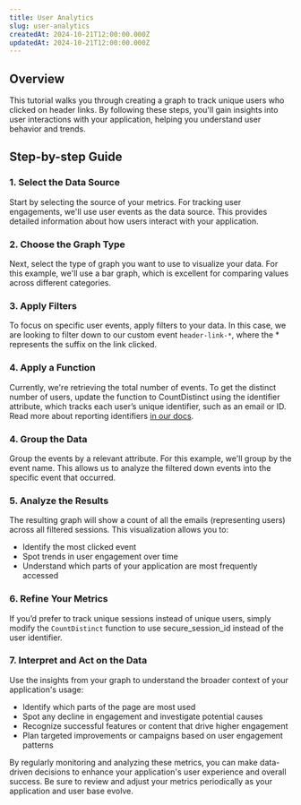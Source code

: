 ```yaml
---
title: User Analytics
slug: user-analytics
createdAt: 2024-10-21T12:00:00.000Z
updatedAt: 2024-10-21T12:00:00.000Z
---
```


## Overview

This tutorial walks you through creating a graph to track unique users who clicked on header links. By following these steps, you'll gain insights into user
interactions with your application, helping you understand user behavior and trends.

## Step-by-step Guide

### 1. Select the Data Source

Start by selecting the source of your metrics. For tracking user engagements, we'll use user events as the data source. This provides detailed information
about how users interact with your application.

### 2. Choose the Graph Type

Next, select the type of graph you want to use to visualize your data. For this example, we'll use a bar graph, which is excellent for comparing values across
different categories.

### 3. Apply Filters

To focus on specific user events, apply filters to your data. In this case, we are looking to filter down to our custom event `header-link-*`, where the *
represents the suffix on the link clicked.

### 4. Apply a Function

Currently, we're retrieving the total number of events. To get the distinct number of users, update the function to CountDistinct using the identifier
attribute, which tracks each user’s unique identifier, such as an email or ID. Read more about reporting identifiers
[in our docs](../../../../getting-started/3_client-sdk/7_replay-configuration/identifying-sessions.md).

### 4. Group the Data

Group the events by a relevant attribute. For this example, we'll group by the event name. This allows us to analyze the filtered down events into the specific
event that occurred. 

### 5. Analyze the Results

The resulting graph will show a count of all the emails (representing users) across all filtered sessions. This visualization allows you to:

- Identify the most clicked event
- Spot trends in user engagement over time
- Understand which parts of your application are most frequently accessed

### 6. Refine Your Metrics

If you’d prefer to track unique sessions instead of unique users, simply modify the `CountDistinct` function to use secure_session_id instead of the user identifier.

### 7. Interpret and Act on the Data

Use the insights from your graph to understand the broader context of your application's usage:

- Identify which parts of the page are most used
- Spot any decline in engagement and investigate potential causes
- Recognize successful features or content that drive higher engagement
- Plan targeted improvements or campaigns based on user engagement patterns

By regularly monitoring and analyzing these metrics, you can make data-driven decisions to enhance your application's user experience and overall success. Be sure to
review and adjust your metrics periodically as your application and user base evolve.